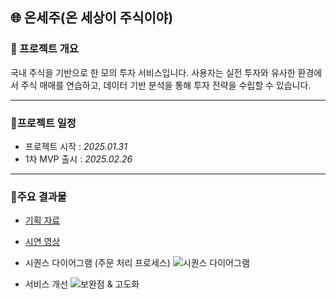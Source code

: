 🌐 온세주(온 세상이 주식이야)
---

### 📍 프로젝트 개요
국내 주식을 기반으로 한 모의 투자 서비스입니다. 사용자는 실전 투자와 유사한 환경에서 주식 매매를 연습하고, 데이터 기반 분석을 통해 투자 전략을 수립할 수 있습니다.

---

### 📍프로젝트 일정
- 프로젝트 시작 : *2025.01.31*
- 1차 MVP 출시 : *2025.02.26*

---

### 📍주요 결과물
- [기획 자료](https://drive.google.com/file/d/1OB0QUj8h4L9B7eh4dgpZb2hXTWJxRZSz/view?usp=sharing) <br>
- [시연 영상](https://drive.google.com/file/d/1BtCvrCZQGYXyI0EpEqchyTcxSkOf4WyC/view?usp=sharing) <br>

- 시퀀스 다이어그램 (주문 처리 프로세스)
![시퀀스 다이어그램](https://github.com/user-attachments/assets/fd9332b5-3262-4cc0-9607-ec00632f02b4)

- 서비스 개선
![보완점 & 고도화](https://github.com/user-attachments/assets/09180063-8093-4386-8260-b2d0b072f45a)
